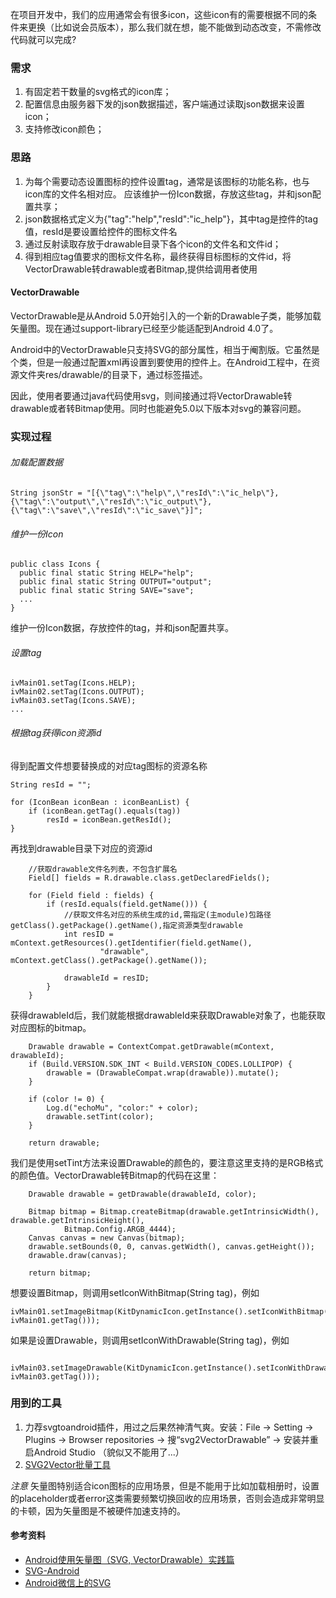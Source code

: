在项目开发中，我们的应用通常会有很多icon，这些icon有的需要根据不同的条件来更换（比如说会员版本），那么我们就在想，能不能做到动态改变，不需修改代码就可以完成?

### 需求
1. 有固定若干数量的svg格式的icon库；
2. 配置信息由服务器下发的json数据描述，客户端通过读取json数据来设置icon；
3. 支持修改icon颜色；

### 思路
1. 为每个需要动态设置图标的控件设置tag，通常是该图标的功能名称，也与icon库的文件名相对应。
    应该维护一份Icon数据，存放这些tag，并和json配置共享；
2. json数据格式定义为{"tag":"help","resId":"ic_help"}，其中tag是控件的tag值，resId是要设置给控件的图标文件名
3. 通过反射读取存放于drawable目录下各个icon的文件名和文件id；
4. 得到相应tag值要求的图标文件名称，最终获得目标图标的文件id，将VectorDrawable转drawable或者Bitmap,提供给调用者使用

#### VectorDrawable
VectorDrawable是从Android 5.0开始引入的一个新的Drawable子类，能够加载矢量图。现在通过support-library已经至少能适配到Android 4.0了。

Android中的VectorDrawable只支持SVG的部分属性，相当于阉割版。它虽然是个类，但是一般通过配置xml再设置到要使用的控件上。在Android工程中，在资源文件夹res/drawable/的目录下，通过<vector></vector>标签描述。

因此，使用者要通过java代码使用svg，则间接通过将VectorDrawable转drawable或者转Bitmap使用。同时也能避免5.0以下版本对svg的兼容问题。

### 实现过程
###### 加载配置数据
        
    String jsonStr = "[{\"tag\":\"help\",\"resId\":\"ic_help\"},{\"tag\":\"output\",\"resId\":\"ic_output\"},{\"tag\":\"save\",\"resId\":\"ic_save\"}]";

###### 维护一份Icon
    
    public class Icons {
      public final static String HELP="help";
      public final static String OUTPUT="output";
      public final static String SAVE="save";
      ...
    }
维护一份Icon数据，存放控件的tag，并和json配置共享。

###### 设置tag

    ivMain01.setTag(Icons.HELP);
    ivMain02.setTag(Icons.OUTPUT);
    ivMain03.setTag(Icons.SAVE);
    ...

###### 根据tag获得icon资源id
 得到配置文件想要替换成的对应tag图标的资源名称
    
    String resId = "";

    for (IconBean iconBean : iconBeanList) {
        if (iconBean.getTag().equals(tag))
            resId = iconBean.getResId();
    }

再找到drawable目录下对应的资源id
    
        //获取drawable文件名列表，不包含扩展名
        Field[] fields = R.drawable.class.getDeclaredFields();

        for (Field field : fields) {
            if (resId.equals(field.getName())) {
                //获取文件名对应的系统生成的id,需指定(主module)包路径 getClass().getPackage().getName(),指定资源类型drawable
                int resID = mContext.getResources().getIdentifier(field.getName(),
                        "drawable", mContext.getClass().getPackage().getName());

                drawableId = resID;
            }
        }

获得drawableId后，我们就能根据drawableId来获取Drawable对象了，也能获取对应图标的bitmap。

        Drawable drawable = ContextCompat.getDrawable(mContext, drawableId);
        if (Build.VERSION.SDK_INT < Build.VERSION_CODES.LOLLIPOP) {
            drawable = (DrawableCompat.wrap(drawable)).mutate();
        }

        if (color != 0) {
            Log.d("echoMu", "color:" + color);
            drawable.setTint(color);
        }

        return drawable;

我们是使用setTint方法来设置Drawable的颜色的，要注意这里支持的是RGB格式的颜色值。VectorDrawable转Bitmap的代码在这里：

        Drawable drawable = getDrawable(drawableId, color);

        Bitmap bitmap = Bitmap.createBitmap(drawable.getIntrinsicWidth(), drawable.getIntrinsicHeight(),
                Bitmap.Config.ARGB_4444);
        Canvas canvas = new Canvas(bitmap);
        drawable.setBounds(0, 0, canvas.getWidth(), canvas.getHeight());
        drawable.draw(canvas);

        return bitmap;

 想要设置Bitmap，则调用setIconWithBitmap(String tag)，例如 

    ivMain01.setImageBitmap(KitDynamicIcon.getInstance().setIconWithBitmap((String) ivMain01.getTag()));

如果是设置Drawable，则调用setIconWithDrawable(String tag)，例如

     ivMain03.setImageDrawable(KitDynamicIcon.getInstance().setIconWithDrawable((String) ivMain03.getTag()));

### 用到的工具
1. 力荐svgtoandroid插件，用过之后果然神清气爽。安装：File -> Setting -> Plugins -> Browser repositories -> 搜“svg2VectorDrawable” -> 安装并重启Android Studio
（貌似又不能用了...）
2. [SVG2Vector批量工具](https://github.com/MegatronKing/SVG-Android/tree/master/svg-vector-cli)

*注意*
矢量图特别适合icon图标的应用场景，但是不能用于比如加载相册时，设置的placeholder或者error这类需要频繁切换回收的应用场景，否则会造成非常明显的卡顿，因为矢量图是不被硬件加速支持的。

#### 参考资料
- [Android使用矢量图（SVG, VectorDrawable）实践篇](https://www.jianshu.com/p/0555b8c1d26a)
- [SVG-Android](https://github.com/MegatronKing/SVG-Android)
- [Android微信上的SVG](https://link.zhihu.com/?target=http%3A//mp.weixin.qq.com/s%3F__biz%3DMzAwNDY1ODY2OQ%3D%3D%26mid%3D207863967%26idx%3D1%26sn%3D3d7b07d528f38e9f812e8df7df1e3322%26scene%3D4%23wechat_redirect])
